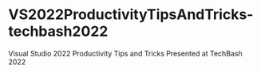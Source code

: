 # VS2022ProductivityTipsAndTricks-techbash2022
Visual Studio 2022 Productivity Tips and Tricks Presented at TechBash 2022
